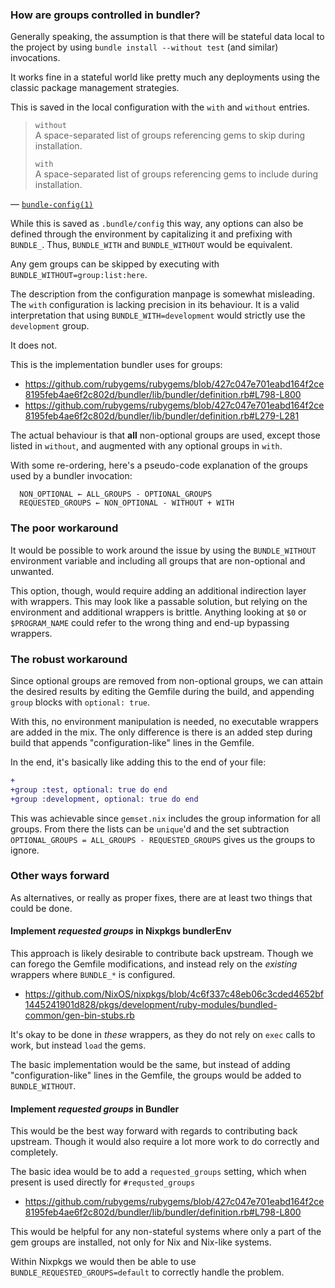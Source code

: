 ### How are groups controlled in bundler?

Generally speaking, the assumption is that there will be stateful data local to
the project by using `bundle install --without test` (and similar) invocations.

It works fine in a stateful world like pretty much any deployments using the
classic package management strategies.

This is saved in the local configuration with the `with` and `without` entries.

> `without`  
> A space-separated list of groups referencing gems to skip during installation.
>
> `with`  
> A space-separated list of groups referencing gems to include during installation.

— [`bundle-config(1)`](https://bundler.io/man/bundle-config.1.html)

While this is saved as `.bundle/config` this way, any options can also be
defined through the environment by capitalizing it and prefixing with `BUNDLE_`.
Thus, `BUNDLE_WITH` and `BUNDLE_WITHOUT` would be equivalent.

Any gem groups can be skipped by executing with `BUNDLE_WITHOUT=group:list:here`.

The description from the configuration manpage is somewhat misleading. The
`with` configuration is lacking precision in its behaviour. It is a valid
interpretation that using `BUNDLE_WITH=development` would strictly use the
`development` group.

It does not.

This is the implementation bundler uses for groups:

  - https://github.com/rubygems/rubygems/blob/427c047e701eabd164f2ce8195feb4ae6f2c802d/bundler/lib/bundler/definition.rb#L798-L800
  - https://github.com/rubygems/rubygems/blob/427c047e701eabd164f2ce8195feb4ae6f2c802d/bundler/lib/bundler/definition.rb#L279-L281

The actual behaviour is that **all** non-optional groups are used, except those
listed in `without`, and augmented with any optional groups in `with`.

With some re-ordering, here's a pseudo-code explanation of the groups used by
a bundler invocation:

```
  NON_OPTIONAL ← ALL_GROUPS - OPTIONAL_GROUPS
  REQUESTED_GROUPS ← NON_OPTIONAL - WITHOUT + WITH
```


### The poor workaround

It would be possible to work around the issue by using the `BUNDLE_WITHOUT`
environment variable and including all groups that are non-optional and
unwanted.

This option, though, would require adding an additional indirection layer with
wrappers. This may look like a passable solution, but relying on the environment
and additional wrappers is brittle. Anything looking at `$0` or `$PROGRAM_NAME`
could refer to the wrong thing and end-up bypassing wrappers.


### The robust workaround

Since optional groups are removed from non-optional groups, we can attain the
desired results by editing the Gemfile during the build, and appending
`group` blocks with `optional: true`.

With this, no environment manipulation is needed, no executable wrappers are
added in the mix. The only difference is there is an added step during build
that appends "configuration-like" lines in the Gemfile.

In the end, it's basically like adding this to the end of your file:

```diff
+
+group :test, optional: true do end
+group :development, optional: true do end
```

This was achievable since `gemset.nix` includes the group information for all
groups. From there the lists can be `unique`'d and the set subtraction
`OPTIONAL_GROUPS = ALL_GROUPS - REQUESTED_GROUPS` gives us the groups to ignore.


### Other ways forward

As alternatives, or really as proper fixes, there are at least two things that
could be done.


#### Implement *requested groups* in Nixpkgs bundlerEnv

This approach is likely desirable to contribute back upstream. Though we can
forego the Gemfile modifications, and instead rely on the *existing* wrappers
where `BUNDLE_*` is configured.

 - https://github.com/NixOS/nixpkgs/blob/4c6f337c48eb06c3cded4652bf1445241901d828/pkgs/development/ruby-modules/bundled-common/gen-bin-stubs.rb

It's okay to be done in *these* wrappers, as they do not rely on `exec` calls
to work, but instead `load` the gems.

The basic implementation would be the same, but instead of adding
"configuration-like" lines in the Gemfile, the groups would be added to
`BUNDLE_WITHOUT`.


#### Implement *requested groups* in Bundler

This would be the best way forward with regards to contributing back upstream.
Though it would also require a lot more work to do correctly and completely.

The basic idea would be to add a `requested_groups` setting, which when present
is used directly for `#requsted_groups`

  - https://github.com/rubygems/rubygems/blob/427c047e701eabd164f2ce8195feb4ae6f2c802d/bundler/lib/bundler/definition.rb#L798-L800

This would be helpful for any non-stateful systems where only a part of the
gem groups are installed, not only for Nix and Nix-like systems.

Within Nixpkgs we would then be able to use `BUNDLE_REQUESTED_GROUPS=default`
to correctly handle the problem.
